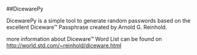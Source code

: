 ##DicewarePy

DicewarePy is a simple tool to generate random passwords based on the excellent Diceware™ Passphrase created by Arnold G. Reinhold.

more information about Diceware™ Word List can be found on http://world.std.com/~reinhold/diceware.html
